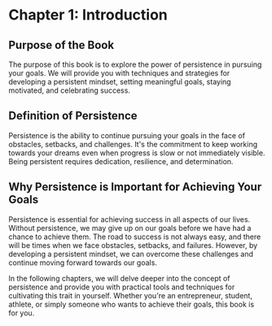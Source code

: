 Chapter 1: Introduction
=======================

Purpose of the Book
-------------------

The purpose of this book is to explore the power of persistence in pursuing your goals. We will provide you with techniques and strategies for developing a persistent mindset, setting meaningful goals, staying motivated, and celebrating success.

Definition of Persistence
-------------------------

Persistence is the ability to continue pursuing your goals in the face of obstacles, setbacks, and challenges. It's the commitment to keep working towards your dreams even when progress is slow or not immediately visible. Being persistent requires dedication, resilience, and determination.

Why Persistence is Important for Achieving Your Goals
-----------------------------------------------------

Persistence is essential for achieving success in all aspects of our lives. Without persistence, we may give up on our goals before we have had a chance to achieve them. The road to success is not always easy, and there will be times when we face obstacles, setbacks, and failures. However, by developing a persistent mindset, we can overcome these challenges and continue moving forward towards our goals.

In the following chapters, we will delve deeper into the concept of persistence and provide you with practical tools and techniques for cultivating this trait in yourself. Whether you're an entrepreneur, student, athlete, or simply someone who wants to achieve their goals, this book is for you.
